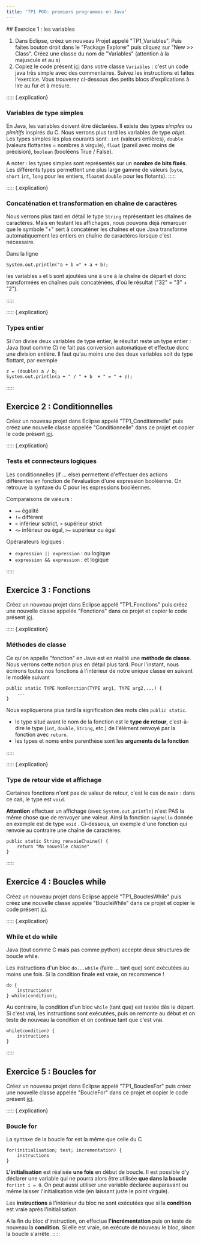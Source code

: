 ```yaml
---
title: 'TP1 POO: premiers programmes en Java'
---
```


<section class="content">
## Exercice 1 : les variables

1. Dans Eclipse, créez un nouveau Projet appelé "TP1_Variables". Puis faites bouton droit dans le "Package Explorer" puis cliquez sur "New >> Class". Créez une classe du nom de "Variables" (attention à la majuscule et au s)
2. Copiez le code présent [ici](https://raw.githubusercontent.com/VivianePons/JavaBIBS/main/exercices/TP1_Variables/src/Variables.java) dans votre classe `Variables` : c'est un code java très simple avec des commentaires. Suivez les instructions et faites l'exercice. Vous trouverez ci-dessous des petits blocs d'explications à lire au fur et à mesure.

::::: {.explication}
### Variables de type simples

En Java, les variables doivent être déclarées. Il existe des types *simples* ou *pimitifs*  inspirés du C. Nous verrons plus tard les variables de type *objet*. Les types simples les plus courants sont : `int` (valeurs entières), `double` (valeurs flottantes = nombres à virgule), `float` (pareil avec moins de précision), `boolean` (booléens True / False).

A noter : les types simples sont représentés sur un **nombre de bits fixés**. Les différents types permettent une plus large gamme de valeurs (`byte`, `short` `int`, `long` pour les entiers, `float`et `double` pour les flotants).
:::::

::::: {.explication}
### Concaténation et transformation en chaîne de caractères

Nous verrons plus tard en détail le type `String` représentant les chaînes de caractères. Mais en testant les affichages, nous pouvons déjà remarquer que le symbole "+" sert à concaténer les chaînes et que Java transforme automatiquement les entiers en chaîne de caractères lorsque c'est nécessaire. 

Dans la ligne

~~~~{ .java}
System.out.println("a + b =" + a + b);
~~~~

les variables `a` et `b` sont ajoutées une à une à la chaîne de départ et donc transformées en chaînes puis concaténées, d'où le résultat ("32" = "3" + "2"). 

:::::

::::: {.explication}
### Types entier

Si l'on divise deux variables de type entier, le résultat reste un type entier : Java (tout comme C) ne fait pas conversion automatique et effectue donc une division entière. Il faut qu'au moins une des deux variables soit de type flottant,  par exemple

~~~~{ .java}
z = (double) a / b;
System.out.println(a + " / " + b  + " = " + z);
~~~~

:::::

## Exercice 2 : Conditionnelles

Créez un nouveau projet dans Eclipse appelé "TP1_Conditionnelle" puis créez une nouvelle classe appelée "Conditionnelle" dans ce projet et copier le code présent [ici](https://raw.githubusercontent.com/VivianePons/JavaBIBS/main/exercices/TP1_Conditionnelles/src/Condionnelles.java).

::::: {.explication}
### Tests et connecteurs logiques

Les conditionnelles (if ... else) permettent d'effectuer des actions différentes en fonction de l'évaluation d'une expression booléenne. On retrouve la syntaxe du C pour les expressions booléennes.

Comparaisons de valeurs :

* `==` égalité
* `!=` différent
* `<` inférieur sctrict, `>` supérieur strict
* `<=` inférieur ou égal, `>=` supérieur ou égal

Opérarateurs logiques :

* `expression || expression` : ou logique
* `expression && expression` : et logique

:::::

## Exercice 3 : Fonctions

Créez un nouveau projet dans Eclipse appelé "TP1_Fonctions" puis créez une nouvelle classe appelée "Fonctions" dans ce projet et copier le code présent [ici](https://raw.githubusercontent.com/VivianePons/JavaBIBS/main/exercices/TP1_Fonctions/src/Fonctions.java).

::::: {.explication}
### Méthodes de classe

Ce qu'on appelle "fonction" en Java est en réalité une **méthode de classe**. Nous verrons cette notion plus en détail plus tard. Pour l'instant, nous écrirons toutes nos fonctions à l'intérieur de notre unique classe en suivant le modèle suivant

~~~~{ .java}
public static TYPE NomFonction(TYPE arg1, TYPE arg2,...) {
	...
}
~~~~

Nous expliquerons plus tard la signification des mots clés `public static`. 

* le type situé avant le nom de la fonction est le **type de retour**, c'est-à-dire le type (`int`, `double`, `String`, etc.) de l'élément renvoyé par la fonction avec `return`.
* les types et noms entre parenthèse sont les **arguments de la fonction**

:::::

::::: {.explication}
### Type de retour vide et affichage

Certaines fonctions n'ont pas de valeur de retour, c'est le cas de `main` : dans ce cas, le type est `void`.

**Attention** effectuer un affichage (avec `System.out.println`) n'est PAS la même chose que de renvoyer une valeur. Ainsi la fonction `sayHello` donnée en exemple est de type `void` . Ci-dessous, un exemple d'une fonction qui renvoie au contraire une chaîne de caractères.

~~~~{ .java}
public static String renvoieChaine() {
	return "Ma nouvelle chaine"
}
~~~~
:::::

## Exercice 4 : Boucles while

Créez un nouveau projet dans Eclipse appelé "TP1_BouclesWhile" puis créez une nouvelle classe appelée "BoucleWhile" dans ce projet et copier le code présent [ici](https://raw.githubusercontent.com/VivianePons/JavaBIBS/main/exercices/TP1_BouclesWhile/src/BouclesWhile.java).

::::: {.explication}
### While et do while
Java (tout comme C mais pas comme python) accepte deux structures de boucle while.

Les instructions d'un bloc `do...while` (faire ... tant que) sont exécutées au moins une fois. Si la condition finale est vraie, on recommence !

~~~~{ .java}
do {
    instructionsr
} while(condition);
~~~~

Au contraire, la condition d'un bloc `while` (tant que) est testée dès le départ. Si c'est vrai, les instructions sont exécutées, puis on remonte au début et on teste de nouveau la condition et on continue tant que c'est vrai.

~~~~{ .java}
while(condition) {
    instructions
}
~~~~
:::::

## Exercice 5 : Boucles for

Créez un nouveau projet dans Eclipse appelé "TP1_BouclesFor" puis créez une nouvelle classe appelée "BoucleFor" dans ce projet et copier le code présent [ici](https://raw.githubusercontent.com/VivianePons/JavaBIBS/main/exercices/TP1_BouclesFor/src/BouclesFor.java).

::::: {.explication}
### Boucle for

La syntaxe de la boucle for est la même que celle du C

~~~~{ .java}
for(initialisation; test; incrementation) {
	instructions
}
~~~~

**L'initialisation** est réalisée **une fois** en début de boucle. Il est possible d'y déclarer une variable qui ne pourra alors être utilisée **que dans la boucle** `for(int i = 0`. On peut aussi utiliser une variable déclarée auparavant ou même laisser l'initialisation vide (en laissant juste le point virgule).

Les **instructions** à l'intérieur du bloc ne sont exécutées que si la **condition** est vraie après l'initialisation.

A la fin du bloc d'instruction, on effectue **l'incrémentation** puis on teste de nouveau la **condition**. Si elle est vraie, on exécute de nouveau le bloc, sinon la boucle s'arrête.
::::: 


</section>




